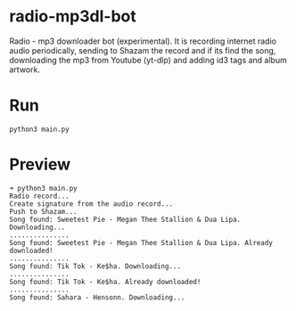 # radio-mp3dl-bot
Radio - mp3 downloader bot (experimental). It is recording internet radio audio periodically, sending to Shazam the record and if its find the song, downloading the mp3 from Youtube (yt-dlp) and adding id3 tags and album artwork.

# Run
``` 
python3 main.py
```

# Preview
``` 
➜ python3 main.py
Radio record...
Create signature from the audio record...
Push to Shazam...
Song found: Sweetest Pie - Megan Thee Stallion & Dua Lipa. Downloading...
...............
Song found: Sweetest Pie - Megan Thee Stallion & Dua Lipa. Already downloaded!
...............
Song found: Tik Tok - Ke$ha. Downloading...
...............
Song found: Tik Tok - Ke$ha. Already downloaded!
...............
Song found: Sahara - Hensonn. Downloading...
```
